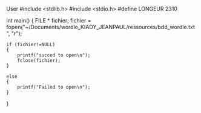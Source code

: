 User
#include <stdlib.h>
#include <stdio.h>
#define LONGEUR 2310



int main()
{
	FILE * fichier;
    fichier = fopen("~/Documents/wordle_KIADY_JEANPAUL/ressources/bdd_wordle.txt", "r"); 
    
    if (fichier!=NULL)
    {
    	printf("succed to open\n");
    	fclose(fichier);
    } 
    
    else
    {
    	printf("Failed to open\n");
    } 
}

    
